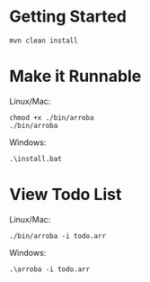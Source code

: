 # Getting Started
    mvn clean install

# Make it Runnable
Linux/Mac:

    chmod +x ./bin/arroba
    ./bin/arroba

Windows:

    .\install.bat

# View Todo List
Linux/Mac:

    ./bin/arroba -i todo.arr

Windows:

    .\arroba -i todo.arr